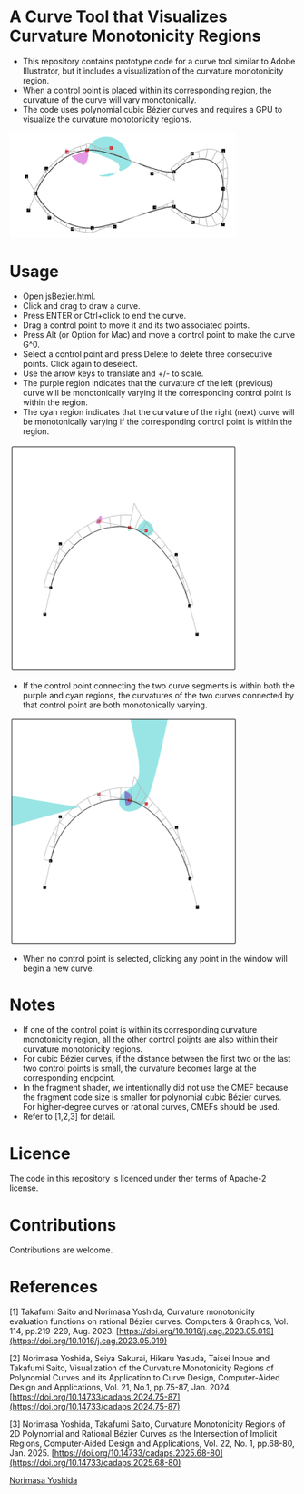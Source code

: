 # A Curve Tool that Visualizes Curvature Monotonicity Regions

- This repository contains prototype code for a curve tool similar to Adobe Illustrator, but it includes a visualization of the curvature monotonicity region.
- When a control point is placed within its corresponding region, the curvature of the curve will vary monotonically.
- The code uses polynomial cubic Bézier curves and requires a GPU to visualize the curvature monotonicity regions.
 <img src="Figs/fishOutline.png" alt="TwoPoints.png" width="400">
  
# Usage

- Open jsBezier.html.
- Click and drag to draw a curve.
- Press ENTER or Ctrl+click to end the curve.
- Drag a control point to move it and its two associated points.
- Press Alt (or Option for Mac) and move a control point to make the curve G^0.
- Select a control point and press Delete to delete three consecutive points. Click again to deselect.
- Use the arrow keys to translate and +/- to scale.
- The purple region indicates that the curvature of the left (previous) curve will be monotonically varying if the corresponding control point is within the region.
- The cyan region indicates that the curvature of the right (next) curve will be monotonically varying if the corresponding control point is within the region.

<img src="Figs/TwoPoints.png" alt="TwoPoints.png" width="400"><BR>

- If the control point connecting the two curve segments is within both the purple and cyan regions, the curvatures of the two curves connected by that control point are both monotonically varying.

<img src="Figs/ConnectingPoint.png" alt="ConnectingPoint.png" width="400">

- When no control point is selected, clicking any point in the window will begin a new curve.

# Notes
- If one of the control point is within its corresponding curvature monotonicity region, all the other control poijnts are also within their curvature monotonicity regions.
- For cubic Bézier curves, if the distance between the first two or the last two control points is small, the curvature becomes large at the corresponding endpoint.
- In the fragment shader, we intentionally did not use the CMEF because the fragment code size is smaller for polynomial cubic Bézier curves. For higher-degree curves or rational curves, CMEFs should be used.
- Refer to [1,2,3] for detail.

# Licence
The code in this repository is licenced under ther terms of Apache-2 license.

# Contributions
Contributions are welcome.

# References
[1] Takafumi Saito and Norimasa Yoshida, Curvature monotonicity evaluation functions on rational Bézier curves. Computers & Graphics, Vol. 114, pp.219-229, Aug. 2023. [https://doi.org/10.1016/j.cag.2023.05.019](https://doi.org/10.1016/j.cag.2023.05.019)

[2] Norimasa Yoshida, Seiya Sakurai, Hikaru Yasuda, Taisei Inoue and Takafumi Saito, Visualization of the Curvature Monotonicity Regions of Polynomial Curves and its Application to Curve Design, Computer-Aided Design and Applications, Vol. 21, No.1, pp.75-87, Jan. 2024. [https://doi.org/10.14733/cadaps.2024.75-87](https://doi.org/10.14733/cadaps.2024.75-87)

[3] Norimasa Yoshida, Takafumi Saito, Curvature Monotonicity Regions of 2D Polynomial and Rational Bézier Curves as the Intersection of Implicit Regions, Computer-Aided Design and Applications, Vol. 22, No. 1, pp.68-80, Jan. 2025.  [https://doi.org/10.14733/cadaps.2025.68-80](https://doi.org/10.14733/cadaps.2025.68-80)

[Norimasa Yoshida](https://sites.google.com/view/yoshida-lab-citnu/english/profile-e)
